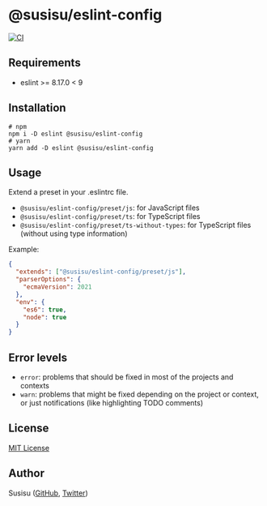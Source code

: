 # @susisu/eslint-config
[![CI](https://github.com/susisu/eslint-config/workflows/CI/badge.svg)](https://github.com/susisu/eslint-config/actions?query=workflow%3ACI)

## Requirements
- eslint >= 8.17.0 < 9

## Installation
``` shell
# npm
npm i -D eslint @susisu/eslint-config
# yarn
yarn add -D eslint @susisu/eslint-config
```

## Usage
Extend a preset in your .eslintrc file.

- `@susisu/eslint-config/preset/js`: for JavaScript files
- `@susisu/eslint-config/preset/ts`: for TypeScript files
- `@susisu/eslint-config/preset/ts-without-types`: for TypeScript files (without using type information)

Example:

``` json
{
  "extends": ["@susisu/eslint-config/preset/js"],
  "parserOptions": {
    "ecmaVersion": 2021
  },
  "env": {
    "es6": true,
    "node": true
  }
}
```

## Error levels
- `error`: problems that should be fixed in most of the projects and contexts
- `warn`: problems that might be fixed depending on the project or context, or just notifications (like highlighting TODO comments)

## License
[MIT License](http://opensource.org/licenses/mit-license.php)

## Author
Susisu ([GitHub](https://github.com/susisu), [Twitter](https://twitter.com/susisu2413))
